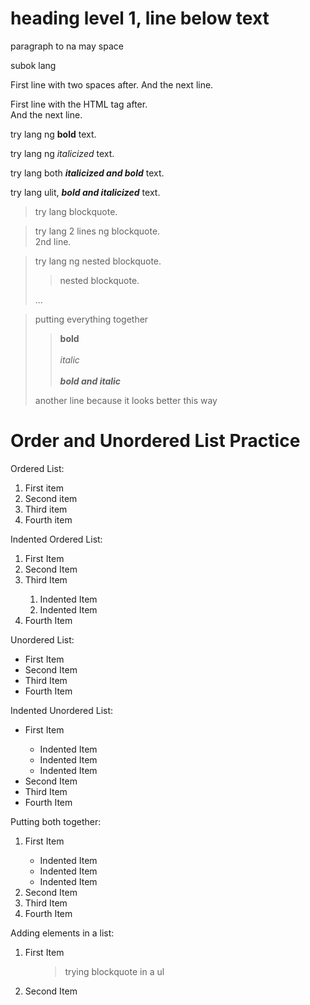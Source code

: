 
heading level 1, line below text
=============================

<p>paragraph to na may space <p\>

<p>subok lang<p\>

<p>First line with two spaces after.  
And the next line.<p\>

<p>First line with the HTML tag after.<br>
And the next line.<p>

<p>try lang ng <strong>bold</strong> text. <p\>

<p>try lang ng <em>italicized</em> text. <p\>

<p>try lang both <em><strong>italicized and bold</strong></em> text. <p\>

<p>try lang ulit, <strong><em>bold and italicized</strong></em> text. <p\>

<blockquote>
    <p>try lang blockquote.<p\>
</blockquote>

<blockquote>
    <p>try lang 2 lines ng blockquote.<br>
    2nd line.<p\>
</blockquote>

<blockquote>
    <p>try lang ng nested blockquote.<p\>
    <blockquote>
        <p>nested blockquote.<p\>
    </blockquote>
    <p>...<p\>
</blockquote>

<blockquote>
    <p>putting everything together</p>
    <blockquote>
        <p><strong>bold</strong><br>
        <br>
        <em>italic</em><br>
        <br>
        <em><strong>bold and italic</strong></em></p>
    </blockquote>
    <p>another line because it looks better this way
</blockquote>

Order and Unordered List Practice
===

<p>Ordered List:
<ol>
    <li>First item</li>
    <li>Second item</li>
    <li>Third item</li>
    <li>Fourth item</li>
</ol>
</p>

<p>Indented Ordered List:
<ol>
    <li>First Item</li>
    <li>Second Item</li>
    <li>Third Item</li>
    <ol>
        <li>Indented Item</li>
        <li>Indented Item</li>
    </ol>
    <li>Fourth Item</li>
</ol>
</p>

<p>Unordered List:
<ul>
    <li>First Item</li>
    <li>Second Item</li>
    <li>Third Item</li>
    <li>Fourth Item</li>
</ul>
</p>

<p>Indented Unordered List:
<ul>
    <li>First Item</li>
    <ul>
        <li>Indented Item</li>
        <li>Indented Item</li>
        <li>Indented Item</li>
    </ul>
    <li>Second Item</li>
    <li>Third Item</li>
    <li>Fourth Item</li>
</ul>
</p>

<p>Putting both together:
<ol>
    <li>First Item</li>
    <ul>
        <li>Indented Item</li>
        <li>Indented Item</li>
        <li>Indented Item</li>
    </ul>
    <li>Second Item</li>
    <li>Third Item</li>
    <li>Fourth Item</li>
</ol>
</p>

<p>Adding elements in a list:
<ol>
    <li>First Item</li>
    <ul><blockquote>
    trying blockquote in a ul
    </blockquote></ul>
    <li>Second Item</li>
</ol>